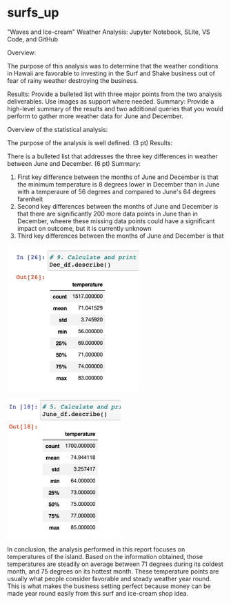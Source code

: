# surfs_up
"Waves and Ice-cream" Weather Analysis: Jupyter Notebook, SLite, VS Code, and GitHub


Overview:

The purpose of this analysis was to determine that the weather conditions in Hawaii are favorable to investing in the Surf and Shake business out of fear of rainy weather destroying the business. 

Results: Provide a bulleted list with three major points from the two analysis deliverables. Use images as support where needed.
Summary: Provide a high-level summary of the results and two additional queries that you would perform to gather more weather data for June and December.


Overview of the statistical analysis:

The purpose of the analysis is well defined. (3 pt)
Results:

There is a bulleted list that addresses the three key differences in weather between June and December. (6 pt)
Summary:

1. First key difference between the months of June and December is that the minimum temperature is 8 degrees lower in December than in June with a temperaure of 56 degrees and compared to June's 64 degrees farenheit
2. Second key differences between the months of June and December is that there are significantly 200 more data points in June than in December, wheere these missing data points could have a significant impact on outcome, but it is currently unknown
3. Third key differences between the months of June and December is that 

![](Dec.png)


![](June.png)


In conclusion, the analysis performed in this report focuses on temperatures of the island. Based on the information obtained, those temperatures are steadily on average between 71 degrees during its coldest month, and 75 degrees on its hottest month. These temperature points are usually what people consider favorable and steady weather year round. This is what makes the business setting perfect because money can be made year round easily from this surf and ice-cream shop idea. 
